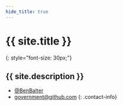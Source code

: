 ```yaml
---
hide_title: true
---
```


# {{ site.title }}

{: style="font-size: 30px;"}
## {{ site.description }}

* [@BenBalter](http://twitter.com/benbalter)
* <government@github.com>
{: .contact-info}
